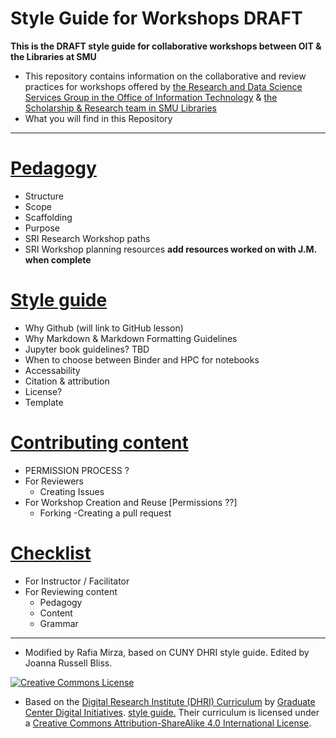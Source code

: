 
 # Style Guide for Workshops **DRAFT** 

**This is the DRAFT style guide for collaborative workshops between OIT & the Libraries at SMU**

* This repository contains information on the collaborative and review practices for workshops offered by [the Research and Data Science Services Group in the Office of Information Technology](https://www.smu.edu/OIT/research) & [the Scholarship & Research team in SMU Libraries](https://www.smu.edu/libraries/scholarship)
* What you will find in this Repository

-----

# [Pedagogy](/sections/pedagogy.md)  
- Structure
- Scope
- Scaffolding
- Purpose
- SRI Research Workshop paths 
- SRI Workshop planning resources **add resources worked on with J.M. when complete**

# [Style guide](/sections/style_guide.md)  
- Why Github (will link to GitHub lesson) 
- Why Markdown & Markdown Formatting Guidelines
- Jupyter book guidelines? TBD
- When to choose between Binder and HPC for notebooks
- Accessability 
- Citation & attribution 
- License?
- Template
  
# [Contributing content](/sections/contributing.md) 
- PERMISSION PROCESS ?
- For Reviewers
  - Creating Issues
- For Workshop Creation and Reuse [Permissions ??]
  - Forking
  -Creating a pull request

# [Checklist](/sections/checklist.md)  
- For Instructor / Facilitator 
- For Reviewing content
    - Pedagogy
    - Content 
    - Grammar



-----

* Modified by Rafia Mirza, based on CUNY DHRI style guide. Edited by Joanna Russell Bliss.  

[![Creative Commons License](https://i.creativecommons.org/l/by-sa/4.0/88x31.png)](http://creativecommons.org/licenses/by-sa/4.0/)  

* Based on the [Digital Research Institute (DHRI) Curriculum](https://github.com/DHRI-Curriculum) by [Graduate Center Digital Initiatives](https://gcdi.commons.gc.cuny.edu/). [style guide.](https://github.com/DHRI-Curriculum/guide) Their curriculum is licensed under a [Creative Commons Attribution-ShareAlike 4.0 International License](http://creativecommons.org/licenses/by-sa/4.0/). 
